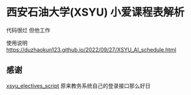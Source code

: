 # 西安石油大学(XSYU)  小爱课程表解析

代码很烂 但他工作

使用说明 https://duzhaokun123.github.io/2022/09/27/XSYU_AI_schedule.html

## 感谢

[xsyu_electives_script](https://github.com/OhYesYesYes/xsyu_electives_script) 原来教务系统自己的登录接口那么好日